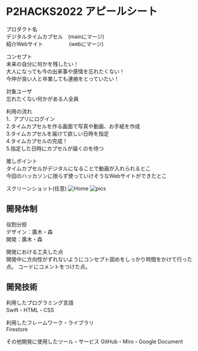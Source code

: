 # P2HACKS2022 アピールシート 

プロダクト名  
    デジタルタイムカプセル　(mainにマージ)  
    紹介Webサイト　　　　　(webにマージ)

コンセプト  
     未来の自分に何かを残したい！  
     大人になっても今の出来事や感情を忘れたくない！  
     今仲が良い人と卒業しても連絡をとっていたい！

対象ユーザ  
     忘れたくない何かがある人全員

利用の流れ  
     1．アプリにログイン  
     2.タイムカプセルを作る画面で写真や動画、お手紙を作成  
     3.タイムカプセルを届けて欲しい日時を指定  
     4.タイムカプセルの完成！  
     5.指定した日時にカプセルが届くのを待つ  

推しポイント  
     タイムカプセルがデジタルになることで動画が入れられるとこ  
     今回のハッカソンに限らず使っていけそうなWebサイトができたとこ

スクリーンショット(任意)
![Home](https://user-images.githubusercontent.com/95894077/208271299-a337be5a-3a59-4bff-b3c0-83a79478c0ef.png)
![pics](https://user-images.githubusercontent.com/95894077/208271283-02da4289-bbeb-45c6-b0f3-3760dfb78ce8.png)



## 開発体制  

役割分担  
     デザイン：廣木・森  
     開発：廣木・森

開発における工夫した点  
     開発中に方向性がずれないようにコンセプト固めをしっかり時間をかけて行った点。
     コードにコメントをつけた点。

## 開発技術 

利用したプログラミング言語  
     Swift・HTML・CSS

利用したフレームワーク・ライブラリ  
     Firestore

その他開発に使用したツール・サービス
     GitHub・Miro・Google Document
